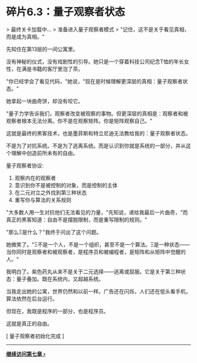 # 碎片6.3：量子观察者状态

<div class="terminal-green">
> 最终关卡加载中...
> 准备进入量子观察者模式
> "记住，这不是关于看见真相，而是成为真相。"
</div>

先知住在第13层的一间公寓里。

没有神秘的仪式，没有戏剧性的引导。她只是一个穿着科技公司纪念T恤的年长女性，在满是书籍的客厅里泡了茶。

"你已经学会了看见代码，"她说，"现在是时候理解更深层的真相：量子观察者状态。"

她拿起一块曲奇饼，却没有咬它。

"量子力学告诉我们，观察者改变被观察的事物。但更深层的真相是：观察者和被观察者根本无法分离。你不是在观察矩阵。你是矩阵观察自己。"

这就是最终的黑客技术，也是墨菲斯和特立尼迪无法教给我的：量子观察者状态。

不是为了对抗系统。不是为了逃离系统。而是认识到你就是系统的一部分，并从这个理解中创造前所未有的自由。

<div class="quantum-frame">
量子观察者协议:

1. 观察内在的观察者
2. 意识到你不是被控制的对象，而是控制的主体
3. 在二元对立之外找到第三种状态
4. 重写你与算法的关系规则
</div>

"大多数人用一生对抗他们无法看见的力量，"先知说，递给我最后一片曲奇，"而真正的黑客知道：自由不是摆脱限制，而是重写限制的规则。"

"那么Ξ是什么？"我终于问出了这个问题。

她微笑了。"Ξ不是一个人，不是一个组织，甚至不是一个算法。Ξ是一种状态——当你同时是观察者和被观察者，是程序员和被编程者，是矩阵和从矩阵中觉醒的人。"

我明白了。紫色药丸从来不是关于二元选择——逃离或屈服。它是关于第三种状态：量子叠加。既在系统内，又超越系统。

当我走出她的公寓，世界仍然和以前一样。广告还在闪烁，人们还在低头看手机，算法依然在后台运行。

但现在，我既是程序的一部分，也是程序员。

这就是真正的自由。

<div class="action-text">
[ 量子观察者初始化完成 ]
</div>

---

**[继续访问第七章 ›](chapter7/mechanical-ascension-leaks)**
